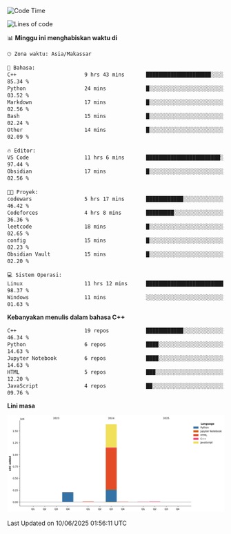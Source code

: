 <!--START_SECTION:waka-->
![Code Time](http://img.shields.io/badge/Code%20Time-268%20hrs%2041%20mins-blue)

![Lines of code](https://img.shields.io/badge/Sejak%20Hello%20World%20aku%20telah%20menulis-1.9%20million%20baris%20kode-blue)

📊 **Minggu ini menghabiskan waktu di** 

```text
🕑︎ Zona waktu: Asia/Makassar

💬 Bahasa: 
C++                      9 hrs 43 mins       █████████████████████░░░░   85.34 % 
Python                   24 mins             █░░░░░░░░░░░░░░░░░░░░░░░░   03.52 % 
Markdown                 17 mins             █░░░░░░░░░░░░░░░░░░░░░░░░   02.56 % 
Bash                     15 mins             █░░░░░░░░░░░░░░░░░░░░░░░░   02.24 % 
Other                    14 mins             █░░░░░░░░░░░░░░░░░░░░░░░░   02.09 % 

🔥 Editor: 
VS Code                  11 hrs 6 mins       ████████████████████████░   97.44 % 
Obsidian                 17 mins             █░░░░░░░░░░░░░░░░░░░░░░░░   02.56 % 

🐱‍💻 Proyek: 
codewars                 5 hrs 17 mins       ████████████░░░░░░░░░░░░░   46.42 % 
Codeforces               4 hrs 8 mins        █████████░░░░░░░░░░░░░░░░   36.36 % 
leetcode                 18 mins             █░░░░░░░░░░░░░░░░░░░░░░░░   02.65 % 
config                   15 mins             █░░░░░░░░░░░░░░░░░░░░░░░░   02.23 % 
Obsidian Vault           15 mins             █░░░░░░░░░░░░░░░░░░░░░░░░   02.20 % 

💻 Sistem Operasi: 
Linux                    11 hrs 12 mins      █████████████████████████   98.37 % 
Windows                  11 mins             ░░░░░░░░░░░░░░░░░░░░░░░░░   01.63 % 
```

**Kebanyakan menulis dalam bahasa C++** 

```text
C++                      19 repos            ████████████░░░░░░░░░░░░░   46.34 % 
Python                   6 repos             ████░░░░░░░░░░░░░░░░░░░░░   14.63 % 
Jupyter Notebook         6 repos             ████░░░░░░░░░░░░░░░░░░░░░   14.63 % 
HTML                     5 repos             ███░░░░░░░░░░░░░░░░░░░░░░   12.20 % 
JavaScript               4 repos             ██░░░░░░░░░░░░░░░░░░░░░░░   09.76 % 
```



**Lini masa**

![Lines of Code chart](https://raw.githubusercontent.com/yusuf601/yusuf601/main/assets/bar_graph.png)


 Last Updated on 10/06/2025 01:56:11 UTC
<!--END_SECTION:waka-->

